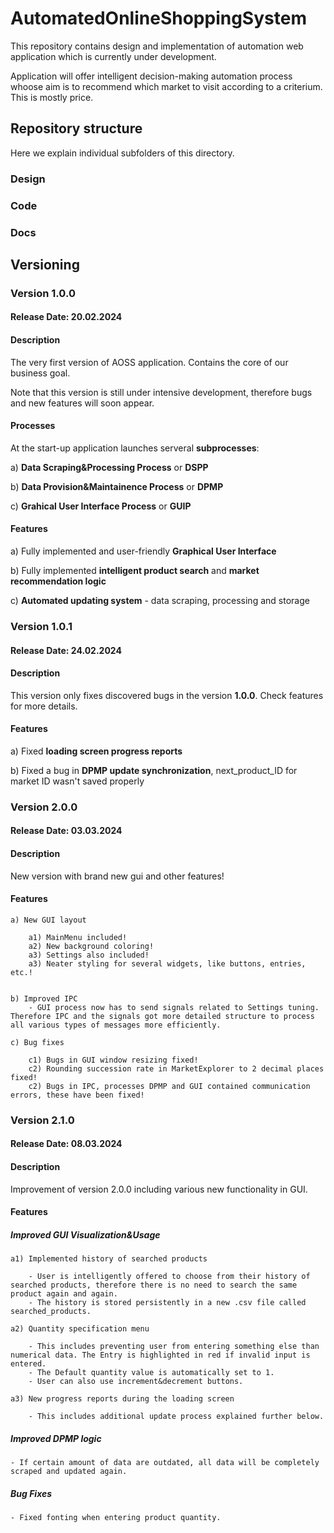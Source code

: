 # AutomatedOnlineShoppingSystem
This repository contains design and implementation of automation web application which is currently under development.

Application will offer intelligent decision-making automation process whoose aim is to recommend which market to visit according to a criterium. This is mostly price.


## Repository structure

Here we explain individual subfolders of this directory.

### Design

### Code

### Docs

## Versioning

### Version 1.0.0 

#### Release Date: 20.02.2024

#### Description
The very first version of AOSS application. Contains the core of our business goal.

Note that this version is still under intensive development, therefore bugs and new features will soon appear.

#### Processes

At the start-up application launches serveral __subprocesses__:

a) __Data Scraping&Processing Process__ or __DSPP__

b) __Data Provision&Maintainence Process__ or __DPMP__

c) __Grahical User Interface Process__ or __GUIP__

#### Features

a) Fully implemented and user-friendly __Graphical User Interface__

b) Fully implemented __intelligent product search__ and __market recommendation logic__

c) __Automated updating system__ - data scraping, processing and storage


### Version 1.0.1

#### Release Date: 24.02.2024

#### Description

This version only fixes discovered bugs in the version __1.0.0__. Check features for more details.

#### Features

a) Fixed __loading screen progress reports__

b) Fixed a bug in __DPMP update synchronization__, next_product_ID for market ID wasn't saved properly 

### Version 2.0.0

#### Release Date: 03.03.2024

#### Description

New version with brand new gui and other features!

#### Features

    a) New GUI layout

        a1) MainMenu included!
        a2) New background coloring!
        a3) Settings also included!
        a3) Neater styling for several widgets, like buttons, entries, etc.!

    
    b) Improved IPC
        - GUI process now has to send signals related to Settings tuning. Therefore IPC and the signals got more detailed structure to process all various types of messages more efficiently.
    
    c) Bug fixes
        
        c1) Bugs in GUI window resizing fixed!
        c2) Rounding succession rate in MarketExplorer to 2 decimal places fixed!
        c2) Bugs in IPC, processes DPMP and GUI contained communication errors, these have been fixed!

### Version 2.1.0

#### Release Date: 08.03.2024

#### Description

Improvement of version 2.0.0 including various new functionality in GUI.

#### Features

##### Improved GUI Visualization&Usage
        
    a1) Implemented history of searched products

        - User is intelligently offered to choose from their history of searched products, therefore there is no need to search the same product again and again.
        - The history is stored persistently in a new .csv file called searched_products.

    a2) Quantity specification menu

        - This includes preventing user from entering something else than numerical data. The Entry is highlighted in red if invalid input is entered.
        - The Default quantity value is automatically set to 1.
        - User can also use increment&decrement buttons.
    
    a3) New progress reports during the loading screen

        - This includes additional update process explained further below.

##### Improved DPMP logic

    - If certain amount of data are outdated, all data will be completely scraped and updated again.

##### Bug Fixes

    - Fixed fonting when entering product quantity.



        
    


    


